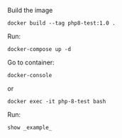 Build the image

    docker build --tag php8-test:1.0 .

Run:

    docker-compose up -d

Go to container:

    docker-console

or

    docker exec -it php-8-test bash

Run:

    show _example_